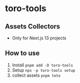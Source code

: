 # toro-tools

## Assets Collectors

- Only for Next.js 13 projects


## How to use
1. Install
`pnpm add -D toro-tools`
2. Setup
`npx -p toro-tools setup`
3. collect assets
`pnpm toto`